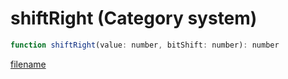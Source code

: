 # shiftRight (Category system)

```js
function shiftRight(value: number, bitShift: number): number
```

[filename](shiftRight_m.md ':include')